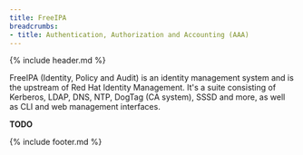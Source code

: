 ```yaml
---
title: FreeIPA
breadcrumbs:
- title: Authentication, Authorization and Accounting (AAA)
---
```

{% include header.md %}

FreeIPA (Identity, Policy and Audit) is an identity management system and is the upstream of Red Hat Identity Management. It's a suite consisting of Kerberos, LDAP, DNS, NTP, DogTag (CA system), SSSD and more, as well as CLI and web management interfaces.

**TODO**

{% include footer.md %}
